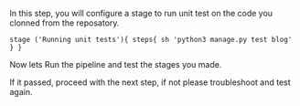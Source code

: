 In this step, you will configure a stage to run unit test on the code you clonned from the reposatory.

`
		stage ('Running unit tests'){
			steps{
				sh 'python3 manage.py test blog'
			}
		}
`

Now lets Run the pipeline and test the stages you made.

If it passed, proceed with the next step, if not please troubleshoot and test again.
